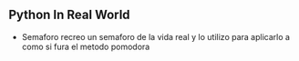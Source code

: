 ## Python In Real World

* Semaforo
recreo un semaforo de la vida real y lo utilizo para aplicarlo
a como si fura el metodo pomodora